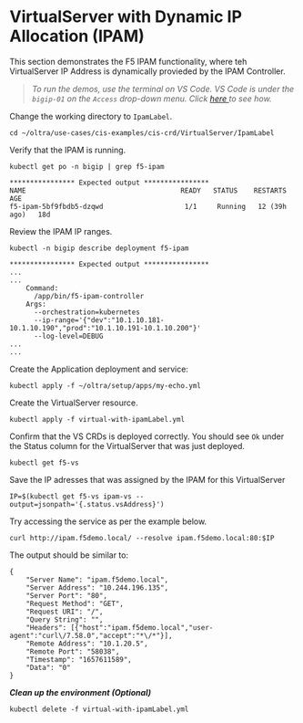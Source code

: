 # VirtualServer with Dynamic IP Allocation (IPAM)

This section demonstrates the F5 IPAM functionality, where teh VirtualServer IP Address is dynamically provieded by the IPAM Controller. 

> *To run the demos, use the terminal on VS Code. VS Code is under the `bigip-01` on the `Access` drop-down menu. Click <a href="https://raw.githubusercontent.com/F5EMEA/oltra/main/vscode.png"> here </a> to see how.*

Change the working directory to `IpamLabel`.
```
cd ~/oltra/use-cases/cis-examples/cis-crd/VirtualServer/IpamLabel
```

Verify that the IPAM is running.

```
kubectl get po -n bigip | grep f5-ipam

**************** Expected output ****************
NAME                                      READY   STATUS    RESTARTS       AGE
f5-ipam-5bf9fbdb5-dzqwd                    1/1     Running   12 (39h ago)   18d
```

Review the IPAM IP ranges.

```
kubectl -n bigip describe deployment f5-ipam

**************** Expected output ****************
...
...
    Command:
      /app/bin/f5-ipam-controller
    Args:
      --orchestration=kubernetes
      --ip-range='{"dev":"10.1.10.181-10.1.10.190","prod":"10.1.10.191-10.1.10.200"}'
      --log-level=DEBUG
...
...
```

Create the Application deployment and service: 
```
kubectl apply -f ~/oltra/setup/apps/my-echo.yml
```

Create the VirtualServer resource. 
```
kubectl apply -f virtual-with-ipamLabel.yml
```

Confirm that the VS CRDs is deployed correctly. You should see `Ok` under the Status column for the VirtualServer that was just deployed.
```
kubectl get f5-vs 
```

Save the IP adresses that was assigned by the IPAM for this VirtualServer
```
IP=$(kubectl get f5-vs ipam-vs --output=jsonpath='{.status.vsAddress}')
```

Try accessing the service as per the example below. 
```
curl http://ipam.f5demo.local/ --resolve ipam.f5demo.local:80:$IP
```

The output should be similar to:
```
{
    "Server Name": "ipam.f5demo.local",
    "Server Address": "10.244.196.135",
    "Server Port": "80",
    "Request Method": "GET",
    "Request URI": "/",
    "Query String": "",
    "Headers": [{"host":"ipam.f5demo.local","user-agent":"curl\/7.58.0","accept":"*\/*"}],
    "Remote Address": "10.1.20.5",
    "Remote Port": "58038",
    "Timestamp": "1657611589",
    "Data": "0"
}
```


***Clean up the environment (Optional)***
```
kubectl delete -f virtual-with-ipamLabel.yml
```
